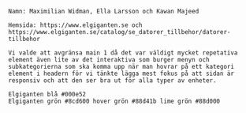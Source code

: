    Namn: Maximilian Widman, Ella Larsson och Kawan Majeed

    Hemsida: https://www.elgiganten.se och https://www.elgiganten.se/catalog/se_datorer_tillbehor/datorer-tillbehor
    
    Vi valde att avgränsa main 1 då det var väldigt mycket repetativa element även lite av det interaktiva som burger menyn och subkategorierna som ska komma upp när man hovrar på ett kategori element i headern för vi tänkte lägga mest fokus på att sidan är responsiv och att den ser bra ut för alla typer av enheter.

    Elgiganten blå #000e52
    Elgiganten grön #8cd600 hover grön #88d41b lime grön #88d000